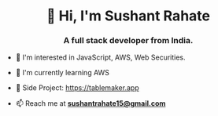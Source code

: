 <h1 align="center">👋 Hi, I'm Sushant Rahate</h1>
<h3 align="center">A full stack developer from India.</h3>

- 👀 I'm interested in JavaScript, AWS, Web Securities.

- 🌱 I'm currently learning AWS

- 🧬 Side Project: https://tablemaker.app

- 📫 Reach me at **sushantrahate15@gmail.com**
